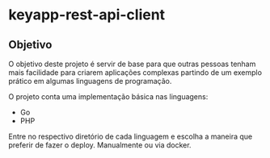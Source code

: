 # keyapp-rest-api-client

## Objetivo

O objetivo deste projeto é servir de base para que outras pessoas tenham mais facilidade para criarem aplicações complexas partindo de um exemplo prático em algumas linguagens de programação.

O projeto conta uma implementação básica nas linguagens:

- Go
- PHP

Entre no respectivo diretório de cada linguagem e escolha a maneira que preferir de fazer o deploy. Manualmente ou via docker.
